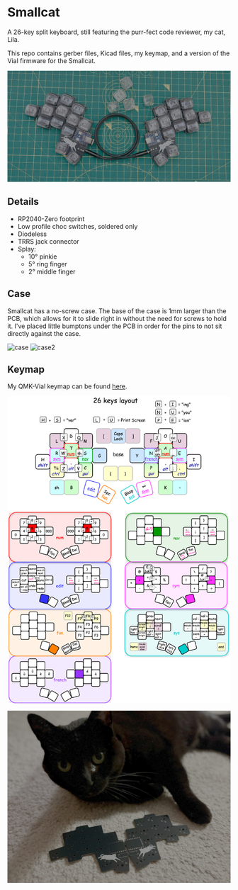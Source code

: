 # Smallcat

A 26-key split keyboard, still featuring the purr-fect code reviewer, my cat, Lila.

This repo contains gerber files, Kicad files, my keymap, and a version of the Vial firmware for the Smallcat.

![smallcat](./images/smallcat.png)

## Details

- RP2040-Zero footprint
- Low profile choc switches, soldered only
- Diodeless
- TRRS jack connector
- Splay: 
  - 10° pinkie
  - 5° ring finger
  - 2° middle finger

## Case

Smallcat has a no-screw case. The base of the case is 1mm larger than the PCB, which allows
for it to slide right in without the need for screws to hold it. I've placed 
little bumptons under the PCB in order for the pins to not sit directly against 
the case.

![case](./images/case.png)
![case2](./images/case2.png)

## Keymap

My QMK-Vial keymap can be found [here](https://github.com/smallwat3r/vial-keymap).

![keymap](https://github.com/smallwat3r/vial-keymap/blob/main/images/keymap.png)

![lila](./images/lila.png)
